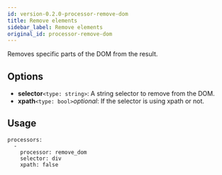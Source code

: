 ```yaml
---
id: version-0.2.0-processor-remove-dom
title: Remove elements
sidebar_label: Remove elements
original_id: processor-remove-dom
---
```


Removes specific parts of the DOM from the result.

## Options

- **selector**`<type: string>`: A string selector to remove from the DOM.
- **xpath**`<type: bool>`*optional*: If the selector is using xpath or not.

## Usage

```
processors:
  -
    processor: remove_dom
    selector: div
    xpath: false

```
